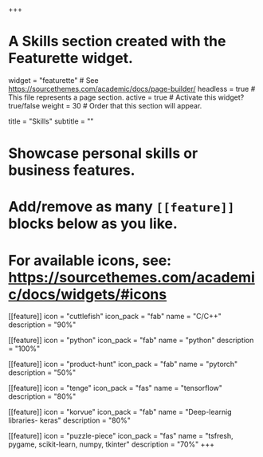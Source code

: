+++
# A Skills section created with the Featurette widget.
widget = "featurette"  # See https://sourcethemes.com/academic/docs/page-builder/
headless = true  # This file represents a page section.
active = true  # Activate this widget? true/false
weight = 30  # Order that this section will appear.

title = "Skills"
subtitle = ""

# Showcase personal skills or business features.
# 
# Add/remove as many `[[feature]]` blocks below as you like.
# 
# For available icons, see: https://sourcethemes.com/academic/docs/widgets/#icons

[[feature]]
  icon = "cuttlefish"
  icon_pack = "fab"
  name = "C/C++"
  description = "90%"
  
[[feature]]
  icon = "python"
  icon_pack = "fab"
  name = "python"
  description = "100%"  
  
[[feature]]
  icon = "product-hunt"
  icon_pack = "fab"
  name = "pytorch"
  description = "50%"

[[feature]]
  icon = "tenge"
  icon_pack = "fas"
  name = "tensorflow"
  description = "80%"

[[feature]]
  icon = "korvue"
  icon_pack = "fab"
  name = "Deep-learnig libraries- keras"
  description = "80%"

[[feature]]
  icon = "puzzle-piece"
  icon_pack = "fas"
  name = "tsfresh, pygame, scikit-learn, numpy, tkinter"
  description = "70%"
+++
